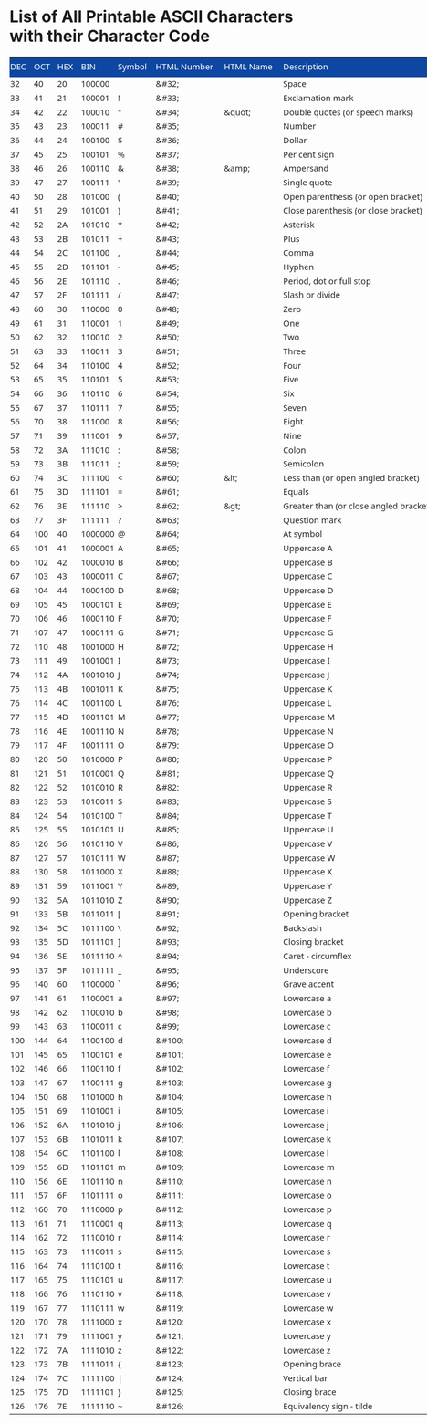 <html xmlns:o="urn:schemas-microsoft-com:office:office"
xmlns:x="urn:schemas-microsoft-com:office:excel"
xmlns="http://www.w3.org/TR/REC-html40">

# List of All Printable ASCII Characters with their Character Code


<head>
<meta http-equiv=Content-Type content="text/html; charset=windows-1252">
<meta name=ProgId content=Excel.Sheet>
<meta name=Generator content="Microsoft Excel 15">
<link rel=File-List href="Printable%20ASCII_files/filelist.xml">
<style id="Printable ASCII_4577_Styles">
<!--table
	{mso-displayed-decimal-separator:"\.";
	mso-displayed-thousand-separator:"\,";}
.xl154577
	{padding-top:1px;
	padding-right:1px;
	padding-left:1px;
	mso-ignore:padding;
	color:black;
	font-size:11.0pt;
	font-weight:400;
	font-style:normal;
	text-decoration:none;
	font-family:Calibri, sans-serif;
	mso-font-charset:0;
	mso-number-format:General;
	text-align:general;
	vertical-align:bottom;
	mso-background-source:auto;
	mso-pattern:auto;
	white-space:nowrap;}
.xl634577
	{padding-top:1px;
	padding-right:1px;
	padding-left:1px;
	mso-ignore:padding;
	color:black;
	font-size:11.0pt;
	font-weight:400;
	font-style:normal;
	text-decoration:none;
	font-family:Calibri, sans-serif;
	mso-font-charset:0;
	mso-number-format:General;
	text-align:left;
	vertical-align:middle;
	mso-background-source:auto;
	mso-pattern:auto;
	white-space:nowrap;}
.xl644577
	{padding-top:1px;
	padding-right:1px;
	padding-left:1px;
	mso-ignore:padding;
	color:white;
	font-size:11.0pt;
	font-weight:400;
	font-style:normal;
	text-decoration:none;
	font-family:"Segoe UI", sans-serif;
	mso-font-charset:0;
	mso-number-format:General;
	text-align:left;
	vertical-align:middle;
	background:#0D47A1;
	mso-pattern:black none;
	white-space:nowrap;}
.xl654577
	{padding-top:1px;
	padding-right:1px;
	padding-left:1px;
	mso-ignore:padding;
	color:#212529;
	font-size:11.0pt;
	font-weight:400;
	font-style:normal;
	text-decoration:none;
	font-family:"Segoe UI", sans-serif;
	mso-font-charset:0;
	mso-number-format:General;
	text-align:left;
	vertical-align:middle;
	mso-background-source:auto;
	mso-pattern:auto;
	white-space:nowrap;}
-->
</style>
</head>

<body>
<!--[if !excel]>&nbsp;&nbsp;<![endif]-->
<!--The following information was generated by Microsoft Excel's Publish as Web
Page wizard.-->
<!--If the same item is republished from Excel, all information between the DIV
tags will be replaced.-->
<!----------------------------->
<!--START OF OUTPUT FROM EXCEL PUBLISH AS WEB PAGE WIZARD -->
<!----------------------------->

<div id="Printable ASCII_4577" align=center x:publishsource="Excel">

<table border=0 cellpadding=0 cellspacing=0 width=996 style='border-collapse:
 collapse;table-layout:fixed;width:748pt'>
 <col width=40 span=3 style='mso-width-source:userset;mso-width-alt:1462;
 width:30pt'>
 <col width=63 style='mso-width-source:userset;mso-width-alt:2304;width:47pt'>
 <col width=65 style='mso-width-source:userset;mso-width-alt:2377;width:49pt'>
 <col width=118 style='mso-width-source:userset;mso-width-alt:4315;width:89pt'>
 <col width=102 style='mso-width-source:userset;mso-width-alt:3730;width:77pt'>
 <col width=264 span=2 style='mso-width-source:userset;mso-width-alt:9654;
 width:198pt'>
 <tr height=36 style='mso-height-source:userset;height:27.0pt'>
  <td height=36 class=xl644577 width=40 style='height:27.0pt;width:30pt'>DEC</td>
  <td class=xl644577 width=40 style='width:30pt'>OCT</td>
  <td class=xl644577 width=40 style='width:30pt'>HEX</td>
  <td class=xl644577 width=63 style='width:47pt'>BIN</td>
  <td class=xl644577 width=65 style='width:49pt'>Symbol</td>
  <td class=xl644577 width=118 style='width:89pt'>HTML Number</td>
  <td class=xl644577 width=102 style='width:77pt'>HTML Name</td>
  <td class=xl644577 width=264 style='width:198pt'>Description</td>
  <td class=xl634577 width=264 style='width:198pt'></td>
 </tr>
 <tr height=22 style='height:16.5pt'>
  <td height=22 class=xl654577 style='height:16.5pt'>32</td>
  <td class=xl654577>40</td>
  <td class=xl654577>20</td>
  <td class=xl654577>100000</td>
  <td class=xl654577></td>
  <td class=xl654577>&amp;#32;</td>
  <td class=xl654577></td>
  <td class=xl654577>Space</td>
  <td class=xl154577></td>
 </tr>
 <tr height=22 style='height:16.5pt'>
  <td height=22 class=xl654577 style='height:16.5pt'>33</td>
  <td class=xl654577>41</td>
  <td class=xl654577>21</td>
  <td class=xl654577>100001</td>
  <td class=xl654577>!</td>
  <td class=xl654577>&amp;#33;</td>
  <td class=xl654577></td>
  <td class=xl654577>Exclamation mark</td>
  <td class=xl154577></td>
 </tr>
 <tr height=22 style='height:16.5pt'>
  <td height=22 class=xl654577 style='height:16.5pt'>34</td>
  <td class=xl654577>42</td>
  <td class=xl654577>22</td>
  <td class=xl654577>100010</td>
  <td class=xl654577>&quot;</td>
  <td class=xl654577>&amp;#34;</td>
  <td class=xl654577>&amp;quot;</td>
  <td class=xl654577>Double quotes (or speech marks)</td>
  <td class=xl154577></td>
 </tr>
 <tr height=22 style='height:16.5pt'>
  <td height=22 class=xl654577 style='height:16.5pt'>35</td>
  <td class=xl654577>43</td>
  <td class=xl654577>23</td>
  <td class=xl654577>100011</td>
  <td class=xl654577>#</td>
  <td class=xl654577>&amp;#35;</td>
  <td class=xl654577></td>
  <td class=xl654577>Number</td>
  <td class=xl154577></td>
 </tr>
 <tr height=22 style='height:16.5pt'>
  <td height=22 class=xl654577 style='height:16.5pt'>36</td>
  <td class=xl654577>44</td>
  <td class=xl654577>24</td>
  <td class=xl654577>100100</td>
  <td class=xl654577>$</td>
  <td class=xl654577>&amp;#36;</td>
  <td class=xl654577></td>
  <td class=xl654577>Dollar</td>
  <td class=xl154577></td>
 </tr>
 <tr height=22 style='height:16.5pt'>
  <td height=22 class=xl654577 style='height:16.5pt'>37</td>
  <td class=xl654577>45</td>
  <td class=xl654577>25</td>
  <td class=xl654577>100101</td>
  <td class=xl654577>%</td>
  <td class=xl654577>&amp;#37;</td>
  <td class=xl654577></td>
  <td class=xl654577>Per cent sign</td>
  <td class=xl154577></td>
 </tr>
 <tr height=22 style='height:16.5pt'>
  <td height=22 class=xl654577 style='height:16.5pt'>38</td>
  <td class=xl654577>46</td>
  <td class=xl654577>26</td>
  <td class=xl654577>100110</td>
  <td class=xl654577>&amp;</td>
  <td class=xl654577>&amp;#38;</td>
  <td class=xl654577>&amp;amp;</td>
  <td class=xl654577>Ampersand</td>
  <td class=xl154577></td>
 </tr>
 <tr height=22 style='height:16.5pt'>
  <td height=22 class=xl654577 style='height:16.5pt'>39</td>
  <td class=xl654577>47</td>
  <td class=xl654577>27</td>
  <td class=xl654577>100111</td>
  <td class=xl654577>'</td>
  <td class=xl654577>&amp;#39;</td>
  <td class=xl654577></td>
  <td class=xl654577>Single quote</td>
  <td class=xl154577></td>
 </tr>
 <tr height=22 style='height:16.5pt'>
  <td height=22 class=xl654577 style='height:16.5pt'>40</td>
  <td class=xl654577>50</td>
  <td class=xl654577>28</td>
  <td class=xl654577>101000</td>
  <td class=xl654577>(</td>
  <td class=xl654577>&amp;#40;</td>
  <td class=xl654577></td>
  <td class=xl654577>Open parenthesis (or open bracket)</td>
  <td class=xl154577></td>
 </tr>
 <tr height=22 style='height:16.5pt'>
  <td height=22 class=xl654577 style='height:16.5pt'>41</td>
  <td class=xl654577>51</td>
  <td class=xl654577>29</td>
  <td class=xl654577>101001</td>
  <td class=xl654577>)</td>
  <td class=xl654577>&amp;#41;</td>
  <td class=xl654577></td>
  <td class=xl654577>Close parenthesis (or close bracket)</td>
  <td class=xl154577></td>
 </tr>
 <tr height=22 style='height:16.5pt'>
  <td height=22 class=xl654577 style='height:16.5pt'>42</td>
  <td class=xl654577>52</td>
  <td class=xl654577>2A</td>
  <td class=xl654577>101010</td>
  <td class=xl654577>*</td>
  <td class=xl654577>&amp;#42;</td>
  <td class=xl654577></td>
  <td class=xl654577>Asterisk</td>
  <td class=xl154577></td>
 </tr>
 <tr height=22 style='height:16.5pt'>
  <td height=22 class=xl654577 style='height:16.5pt'>43</td>
  <td class=xl654577>53</td>
  <td class=xl654577>2B</td>
  <td class=xl654577>101011</td>
  <td class=xl654577>+</td>
  <td class=xl654577>&amp;#43;</td>
  <td class=xl654577></td>
  <td class=xl654577>Plus</td>
  <td class=xl154577></td>
 </tr>
 <tr height=22 style='height:16.5pt'>
  <td height=22 class=xl654577 style='height:16.5pt'>44</td>
  <td class=xl654577>54</td>
  <td class=xl654577>2C</td>
  <td class=xl654577>101100</td>
  <td class=xl654577>,</td>
  <td class=xl654577>&amp;#44;</td>
  <td class=xl654577></td>
  <td class=xl654577>Comma</td>
  <td class=xl154577></td>
 </tr>
 <tr height=22 style='height:16.5pt'>
  <td height=22 class=xl654577 style='height:16.5pt'>45</td>
  <td class=xl654577>55</td>
  <td class=xl654577>2D</td>
  <td class=xl654577>101101</td>
  <td class=xl654577>-</td>
  <td class=xl654577>&amp;#45;</td>
  <td class=xl654577></td>
  <td class=xl654577>Hyphen</td>
  <td class=xl154577></td>
 </tr>
 <tr height=22 style='height:16.5pt'>
  <td height=22 class=xl654577 style='height:16.5pt'>46</td>
  <td class=xl654577>56</td>
  <td class=xl654577>2E</td>
  <td class=xl654577>101110</td>
  <td class=xl654577>.</td>
  <td class=xl654577>&amp;#46;</td>
  <td class=xl654577></td>
  <td class=xl654577>Period, dot or full stop</td>
  <td class=xl154577></td>
 </tr>
 <tr height=22 style='height:16.5pt'>
  <td height=22 class=xl654577 style='height:16.5pt'>47</td>
  <td class=xl654577>57</td>
  <td class=xl654577>2F</td>
  <td class=xl654577>101111</td>
  <td class=xl654577>/</td>
  <td class=xl654577>&amp;#47;</td>
  <td class=xl654577></td>
  <td class=xl654577>Slash or divide</td>
  <td class=xl154577></td>
 </tr>
 <tr height=22 style='height:16.5pt'>
  <td height=22 class=xl654577 style='height:16.5pt'>48</td>
  <td class=xl654577>60</td>
  <td class=xl654577>30</td>
  <td class=xl654577>110000</td>
  <td class=xl654577>0</td>
  <td class=xl654577>&amp;#48;</td>
  <td class=xl654577></td>
  <td class=xl654577>Zero</td>
  <td class=xl154577></td>
 </tr>
 <tr height=22 style='height:16.5pt'>
  <td height=22 class=xl654577 style='height:16.5pt'>49</td>
  <td class=xl654577>61</td>
  <td class=xl654577>31</td>
  <td class=xl654577>110001</td>
  <td class=xl654577>1</td>
  <td class=xl654577>&amp;#49;</td>
  <td class=xl654577></td>
  <td class=xl654577>One</td>
  <td class=xl154577></td>
 </tr>
 <tr height=22 style='height:16.5pt'>
  <td height=22 class=xl654577 style='height:16.5pt'>50</td>
  <td class=xl654577>62</td>
  <td class=xl654577>32</td>
  <td class=xl654577>110010</td>
  <td class=xl654577>2</td>
  <td class=xl654577>&amp;#50;</td>
  <td class=xl654577></td>
  <td class=xl654577>Two</td>
  <td class=xl154577></td>
 </tr>
 <tr height=22 style='height:16.5pt'>
  <td height=22 class=xl654577 style='height:16.5pt'>51</td>
  <td class=xl654577>63</td>
  <td class=xl654577>33</td>
  <td class=xl654577>110011</td>
  <td class=xl654577>3</td>
  <td class=xl654577>&amp;#51;</td>
  <td class=xl654577></td>
  <td class=xl654577>Three</td>
  <td class=xl154577></td>
 </tr>
 <tr height=22 style='height:16.5pt'>
  <td height=22 class=xl654577 style='height:16.5pt'>52</td>
  <td class=xl654577>64</td>
  <td class=xl654577>34</td>
  <td class=xl654577>110100</td>
  <td class=xl654577>4</td>
  <td class=xl654577>&amp;#52;</td>
  <td class=xl654577></td>
  <td class=xl654577>Four</td>
  <td class=xl154577></td>
 </tr>
 <tr height=22 style='height:16.5pt'>
  <td height=22 class=xl654577 style='height:16.5pt'>53</td>
  <td class=xl654577>65</td>
  <td class=xl654577>35</td>
  <td class=xl654577>110101</td>
  <td class=xl654577>5</td>
  <td class=xl654577>&amp;#53;</td>
  <td class=xl654577></td>
  <td class=xl654577>Five</td>
  <td class=xl154577></td>
 </tr>
 <tr height=22 style='height:16.5pt'>
  <td height=22 class=xl654577 style='height:16.5pt'>54</td>
  <td class=xl654577>66</td>
  <td class=xl654577>36</td>
  <td class=xl654577>110110</td>
  <td class=xl654577>6</td>
  <td class=xl654577>&amp;#54;</td>
  <td class=xl654577></td>
  <td class=xl654577>Six</td>
  <td class=xl154577></td>
 </tr>
 <tr height=22 style='height:16.5pt'>
  <td height=22 class=xl654577 style='height:16.5pt'>55</td>
  <td class=xl654577>67</td>
  <td class=xl654577>37</td>
  <td class=xl654577>110111</td>
  <td class=xl654577>7</td>
  <td class=xl654577>&amp;#55;</td>
  <td class=xl654577></td>
  <td class=xl654577>Seven</td>
  <td class=xl154577></td>
 </tr>
 <tr height=22 style='height:16.5pt'>
  <td height=22 class=xl654577 style='height:16.5pt'>56</td>
  <td class=xl654577>70</td>
  <td class=xl654577>38</td>
  <td class=xl654577>111000</td>
  <td class=xl654577>8</td>
  <td class=xl654577>&amp;#56;</td>
  <td class=xl654577></td>
  <td class=xl654577>Eight</td>
  <td class=xl154577></td>
 </tr>
 <tr height=22 style='height:16.5pt'>
  <td height=22 class=xl654577 style='height:16.5pt'>57</td>
  <td class=xl654577>71</td>
  <td class=xl654577>39</td>
  <td class=xl654577>111001</td>
  <td class=xl654577>9</td>
  <td class=xl654577>&amp;#57;</td>
  <td class=xl654577></td>
  <td class=xl654577>Nine</td>
  <td class=xl154577></td>
 </tr>
 <tr height=22 style='height:16.5pt'>
  <td height=22 class=xl654577 style='height:16.5pt'>58</td>
  <td class=xl654577>72</td>
  <td class=xl654577>3A</td>
  <td class=xl654577>111010</td>
  <td class=xl654577>:</td>
  <td class=xl654577>&amp;#58;</td>
  <td class=xl654577></td>
  <td class=xl654577>Colon</td>
  <td class=xl154577></td>
 </tr>
 <tr height=22 style='height:16.5pt'>
  <td height=22 class=xl654577 style='height:16.5pt'>59</td>
  <td class=xl654577>73</td>
  <td class=xl654577>3B</td>
  <td class=xl654577>111011</td>
  <td class=xl654577>;</td>
  <td class=xl654577>&amp;#59;</td>
  <td class=xl654577></td>
  <td class=xl654577>Semicolon</td>
  <td class=xl154577></td>
 </tr>
 <tr height=22 style='height:16.5pt'>
  <td height=22 class=xl654577 style='height:16.5pt'>60</td>
  <td class=xl654577>74</td>
  <td class=xl654577>3C</td>
  <td class=xl654577>111100</td>
  <td class=xl654577>&lt;</td>
  <td class=xl654577>&amp;#60;</td>
  <td class=xl654577>&amp;lt;</td>
  <td class=xl654577>Less than (or open angled bracket)</td>
  <td class=xl154577></td>
 </tr>
 <tr height=22 style='height:16.5pt'>
  <td height=22 class=xl654577 style='height:16.5pt'>61</td>
  <td class=xl654577>75</td>
  <td class=xl654577>3D</td>
  <td class=xl654577>111101</td>
  <td class=xl654577>=</td>
  <td class=xl654577>&amp;#61;</td>
  <td class=xl654577></td>
  <td class=xl654577>Equals</td>
  <td class=xl154577></td>
 </tr>
 <tr height=22 style='height:16.5pt'>
  <td height=22 class=xl654577 style='height:16.5pt'>62</td>
  <td class=xl654577>76</td>
  <td class=xl654577>3E</td>
  <td class=xl654577>111110</td>
  <td class=xl654577>&gt;</td>
  <td class=xl654577>&amp;#62;</td>
  <td class=xl654577>&amp;gt;</td>
  <td class=xl654577>Greater than (or close angled bracket)</td>
  <td class=xl154577></td>
 </tr>
 <tr height=22 style='height:16.5pt'>
  <td height=22 class=xl654577 style='height:16.5pt'>63</td>
  <td class=xl654577>77</td>
  <td class=xl654577>3F</td>
  <td class=xl654577>111111</td>
  <td class=xl654577>?</td>
  <td class=xl654577>&amp;#63;</td>
  <td class=xl654577></td>
  <td class=xl654577>Question mark</td>
  <td class=xl154577></td>
 </tr>
 <tr height=22 style='height:16.5pt'>
  <td height=22 class=xl654577 style='height:16.5pt'>64</td>
  <td class=xl654577>100</td>
  <td class=xl654577>40</td>
  <td class=xl654577>1000000</td>
  <td class=xl654577>@</td>
  <td class=xl654577>&amp;#64;</td>
  <td class=xl654577></td>
  <td class=xl654577>At symbol</td>
  <td class=xl154577></td>
 </tr>
 <tr height=22 style='height:16.5pt'>
  <td height=22 class=xl654577 style='height:16.5pt'>65</td>
  <td class=xl654577>101</td>
  <td class=xl654577>41</td>
  <td class=xl654577>1000001</td>
  <td class=xl654577>A</td>
  <td class=xl654577>&amp;#65;</td>
  <td class=xl654577></td>
  <td class=xl654577>Uppercase A</td>
  <td class=xl154577></td>
 </tr>
 <tr height=22 style='height:16.5pt'>
  <td height=22 class=xl654577 style='height:16.5pt'>66</td>
  <td class=xl654577>102</td>
  <td class=xl654577>42</td>
  <td class=xl654577>1000010</td>
  <td class=xl654577>B</td>
  <td class=xl654577>&amp;#66;</td>
  <td class=xl654577></td>
  <td class=xl654577>Uppercase B</td>
  <td class=xl154577></td>
 </tr>
 <tr height=22 style='height:16.5pt'>
  <td height=22 class=xl654577 style='height:16.5pt'>67</td>
  <td class=xl654577>103</td>
  <td class=xl654577>43</td>
  <td class=xl654577>1000011</td>
  <td class=xl654577>C</td>
  <td class=xl654577>&amp;#67;</td>
  <td class=xl654577></td>
  <td class=xl654577>Uppercase C</td>
  <td class=xl154577></td>
 </tr>
 <tr height=22 style='height:16.5pt'>
  <td height=22 class=xl654577 style='height:16.5pt'>68</td>
  <td class=xl654577>104</td>
  <td class=xl654577>44</td>
  <td class=xl654577>1000100</td>
  <td class=xl654577>D</td>
  <td class=xl654577>&amp;#68;</td>
  <td class=xl654577></td>
  <td class=xl654577>Uppercase D</td>
  <td class=xl154577></td>
 </tr>
 <tr height=22 style='height:16.5pt'>
  <td height=22 class=xl654577 style='height:16.5pt'>69</td>
  <td class=xl654577>105</td>
  <td class=xl654577>45</td>
  <td class=xl654577>1000101</td>
  <td class=xl654577>E</td>
  <td class=xl654577>&amp;#69;</td>
  <td class=xl654577></td>
  <td class=xl654577>Uppercase E</td>
  <td class=xl154577></td>
 </tr>
 <tr height=22 style='height:16.5pt'>
  <td height=22 class=xl654577 style='height:16.5pt'>70</td>
  <td class=xl654577>106</td>
  <td class=xl654577>46</td>
  <td class=xl654577>1000110</td>
  <td class=xl654577>F</td>
  <td class=xl654577>&amp;#70;</td>
  <td class=xl654577></td>
  <td class=xl654577>Uppercase F</td>
  <td class=xl154577></td>
 </tr>
 <tr height=22 style='height:16.5pt'>
  <td height=22 class=xl654577 style='height:16.5pt'>71</td>
  <td class=xl654577>107</td>
  <td class=xl654577>47</td>
  <td class=xl654577>1000111</td>
  <td class=xl654577>G</td>
  <td class=xl654577>&amp;#71;</td>
  <td class=xl654577></td>
  <td class=xl654577>Uppercase G</td>
  <td class=xl154577></td>
 </tr>
 <tr height=22 style='height:16.5pt'>
  <td height=22 class=xl654577 style='height:16.5pt'>72</td>
  <td class=xl654577>110</td>
  <td class=xl654577>48</td>
  <td class=xl654577>1001000</td>
  <td class=xl654577>H</td>
  <td class=xl654577>&amp;#72;</td>
  <td class=xl654577></td>
  <td class=xl654577>Uppercase H</td>
  <td class=xl154577></td>
 </tr>
 <tr height=22 style='height:16.5pt'>
  <td height=22 class=xl654577 style='height:16.5pt'>73</td>
  <td class=xl654577>111</td>
  <td class=xl654577>49</td>
  <td class=xl654577>1001001</td>
  <td class=xl654577>I</td>
  <td class=xl654577>&amp;#73;</td>
  <td class=xl654577></td>
  <td class=xl654577>Uppercase I</td>
  <td class=xl154577></td>
 </tr>
 <tr height=22 style='height:16.5pt'>
  <td height=22 class=xl654577 style='height:16.5pt'>74</td>
  <td class=xl654577>112</td>
  <td class=xl654577>4A</td>
  <td class=xl654577>1001010</td>
  <td class=xl654577>J</td>
  <td class=xl654577>&amp;#74;</td>
  <td class=xl654577></td>
  <td class=xl654577>Uppercase J</td>
  <td class=xl154577></td>
 </tr>
 <tr height=22 style='height:16.5pt'>
  <td height=22 class=xl654577 style='height:16.5pt'>75</td>
  <td class=xl654577>113</td>
  <td class=xl654577>4B</td>
  <td class=xl654577>1001011</td>
  <td class=xl654577>K</td>
  <td class=xl654577>&amp;#75;</td>
  <td class=xl654577></td>
  <td class=xl654577>Uppercase K</td>
  <td class=xl154577></td>
 </tr>
 <tr height=22 style='height:16.5pt'>
  <td height=22 class=xl654577 style='height:16.5pt'>76</td>
  <td class=xl654577>114</td>
  <td class=xl654577>4C</td>
  <td class=xl654577>1001100</td>
  <td class=xl654577>L</td>
  <td class=xl654577>&amp;#76;</td>
  <td class=xl654577></td>
  <td class=xl654577>Uppercase L</td>
  <td class=xl154577></td>
 </tr>
 <tr height=22 style='height:16.5pt'>
  <td height=22 class=xl654577 style='height:16.5pt'>77</td>
  <td class=xl654577>115</td>
  <td class=xl654577>4D</td>
  <td class=xl654577>1001101</td>
  <td class=xl654577>M</td>
  <td class=xl654577>&amp;#77;</td>
  <td class=xl654577></td>
  <td class=xl654577>Uppercase M</td>
  <td class=xl154577></td>
 </tr>
 <tr height=22 style='height:16.5pt'>
  <td height=22 class=xl654577 style='height:16.5pt'>78</td>
  <td class=xl654577>116</td>
  <td class=xl654577>4E</td>
  <td class=xl654577>1001110</td>
  <td class=xl654577>N</td>
  <td class=xl654577>&amp;#78;</td>
  <td class=xl654577></td>
  <td class=xl654577>Uppercase N</td>
  <td class=xl154577></td>
 </tr>
 <tr height=22 style='height:16.5pt'>
  <td height=22 class=xl654577 style='height:16.5pt'>79</td>
  <td class=xl654577>117</td>
  <td class=xl654577>4F</td>
  <td class=xl654577>1001111</td>
  <td class=xl654577>O</td>
  <td class=xl654577>&amp;#79;</td>
  <td class=xl654577></td>
  <td class=xl654577>Uppercase O</td>
  <td class=xl154577></td>
 </tr>
 <tr height=22 style='height:16.5pt'>
  <td height=22 class=xl654577 style='height:16.5pt'>80</td>
  <td class=xl654577>120</td>
  <td class=xl654577>50</td>
  <td class=xl654577>1010000</td>
  <td class=xl654577>P</td>
  <td class=xl654577>&amp;#80;</td>
  <td class=xl654577></td>
  <td class=xl654577>Uppercase P</td>
  <td class=xl154577></td>
 </tr>
 <tr height=22 style='height:16.5pt'>
  <td height=22 class=xl654577 style='height:16.5pt'>81</td>
  <td class=xl654577>121</td>
  <td class=xl654577>51</td>
  <td class=xl654577>1010001</td>
  <td class=xl654577>Q</td>
  <td class=xl654577>&amp;#81;</td>
  <td class=xl654577></td>
  <td class=xl654577>Uppercase Q</td>
  <td class=xl154577></td>
 </tr>
 <tr height=22 style='height:16.5pt'>
  <td height=22 class=xl654577 style='height:16.5pt'>82</td>
  <td class=xl654577>122</td>
  <td class=xl654577>52</td>
  <td class=xl654577>1010010</td>
  <td class=xl654577>R</td>
  <td class=xl654577>&amp;#82;</td>
  <td class=xl654577></td>
  <td class=xl654577>Uppercase R</td>
  <td class=xl154577></td>
 </tr>
 <tr height=22 style='height:16.5pt'>
  <td height=22 class=xl654577 style='height:16.5pt'>83</td>
  <td class=xl654577>123</td>
  <td class=xl654577>53</td>
  <td class=xl654577>1010011</td>
  <td class=xl654577>S</td>
  <td class=xl654577>&amp;#83;</td>
  <td class=xl654577></td>
  <td class=xl654577>Uppercase S</td>
  <td class=xl154577></td>
 </tr>
 <tr height=22 style='height:16.5pt'>
  <td height=22 class=xl654577 style='height:16.5pt'>84</td>
  <td class=xl654577>124</td>
  <td class=xl654577>54</td>
  <td class=xl654577>1010100</td>
  <td class=xl654577>T</td>
  <td class=xl654577>&amp;#84;</td>
  <td class=xl654577></td>
  <td class=xl654577>Uppercase T</td>
  <td class=xl154577></td>
 </tr>
 <tr height=22 style='height:16.5pt'>
  <td height=22 class=xl654577 style='height:16.5pt'>85</td>
  <td class=xl654577>125</td>
  <td class=xl654577>55</td>
  <td class=xl654577>1010101</td>
  <td class=xl654577>U</td>
  <td class=xl654577>&amp;#85;</td>
  <td class=xl654577></td>
  <td class=xl654577>Uppercase U</td>
  <td class=xl154577></td>
 </tr>
 <tr height=22 style='height:16.5pt'>
  <td height=22 class=xl654577 style='height:16.5pt'>86</td>
  <td class=xl654577>126</td>
  <td class=xl654577>56</td>
  <td class=xl654577>1010110</td>
  <td class=xl654577>V</td>
  <td class=xl654577>&amp;#86;</td>
  <td class=xl654577></td>
  <td class=xl654577>Uppercase V</td>
  <td class=xl154577></td>
 </tr>
 <tr height=22 style='height:16.5pt'>
  <td height=22 class=xl654577 style='height:16.5pt'>87</td>
  <td class=xl654577>127</td>
  <td class=xl654577>57</td>
  <td class=xl654577>1010111</td>
  <td class=xl654577>W</td>
  <td class=xl654577>&amp;#87;</td>
  <td class=xl654577></td>
  <td class=xl654577>Uppercase W</td>
  <td class=xl154577></td>
 </tr>
 <tr height=22 style='height:16.5pt'>
  <td height=22 class=xl654577 style='height:16.5pt'>88</td>
  <td class=xl654577>130</td>
  <td class=xl654577>58</td>
  <td class=xl654577>1011000</td>
  <td class=xl654577>X</td>
  <td class=xl654577>&amp;#88;</td>
  <td class=xl654577></td>
  <td class=xl654577>Uppercase X</td>
  <td class=xl154577></td>
 </tr>
 <tr height=22 style='height:16.5pt'>
  <td height=22 class=xl654577 style='height:16.5pt'>89</td>
  <td class=xl654577>131</td>
  <td class=xl654577>59</td>
  <td class=xl654577>1011001</td>
  <td class=xl654577>Y</td>
  <td class=xl654577>&amp;#89;</td>
  <td class=xl654577></td>
  <td class=xl654577>Uppercase Y</td>
  <td class=xl154577></td>
 </tr>
 <tr height=22 style='height:16.5pt'>
  <td height=22 class=xl654577 style='height:16.5pt'>90</td>
  <td class=xl654577>132</td>
  <td class=xl654577>5A</td>
  <td class=xl654577>1011010</td>
  <td class=xl654577>Z</td>
  <td class=xl654577>&amp;#90;</td>
  <td class=xl654577></td>
  <td class=xl654577>Uppercase Z</td>
  <td class=xl154577></td>
 </tr>
 <tr height=22 style='height:16.5pt'>
  <td height=22 class=xl654577 style='height:16.5pt'>91</td>
  <td class=xl654577>133</td>
  <td class=xl654577>5B</td>
  <td class=xl654577>1011011</td>
  <td class=xl654577>[</td>
  <td class=xl654577>&amp;#91;</td>
  <td class=xl654577></td>
  <td class=xl654577>Opening bracket</td>
  <td class=xl154577></td>
 </tr>
 <tr height=22 style='height:16.5pt'>
  <td height=22 class=xl654577 style='height:16.5pt'>92</td>
  <td class=xl654577>134</td>
  <td class=xl654577>5C</td>
  <td class=xl654577>1011100</td>
  <td class=xl654577>\</td>
  <td class=xl654577>&amp;#92;</td>
  <td class=xl654577></td>
  <td class=xl654577>Backslash</td>
  <td class=xl154577></td>
 </tr>
 <tr height=22 style='height:16.5pt'>
  <td height=22 class=xl654577 style='height:16.5pt'>93</td>
  <td class=xl654577>135</td>
  <td class=xl654577>5D</td>
  <td class=xl654577>1011101</td>
  <td class=xl654577>]</td>
  <td class=xl654577>&amp;#93;</td>
  <td class=xl654577></td>
  <td class=xl654577>Closing bracket</td>
  <td class=xl154577></td>
 </tr>
 <tr height=22 style='height:16.5pt'>
  <td height=22 class=xl654577 style='height:16.5pt'>94</td>
  <td class=xl654577>136</td>
  <td class=xl654577>5E</td>
  <td class=xl654577>1011110</td>
  <td class=xl654577>^</td>
  <td class=xl654577>&amp;#94;</td>
  <td class=xl654577></td>
  <td class=xl654577>Caret - circumflex</td>
  <td class=xl154577></td>
 </tr>
 <tr height=22 style='height:16.5pt'>
  <td height=22 class=xl654577 style='height:16.5pt'>95</td>
  <td class=xl654577>137</td>
  <td class=xl654577>5F</td>
  <td class=xl654577>1011111</td>
  <td class=xl654577>_</td>
  <td class=xl654577>&amp;#95;</td>
  <td class=xl654577></td>
  <td class=xl654577>Underscore</td>
  <td class=xl154577></td>
 </tr>
 <tr height=22 style='height:16.5pt'>
  <td height=22 class=xl654577 style='height:16.5pt'>96</td>
  <td class=xl654577>140</td>
  <td class=xl654577>60</td>
  <td class=xl654577>1100000</td>
  <td class=xl654577>`</td>
  <td class=xl654577>&amp;#96;</td>
  <td class=xl654577></td>
  <td class=xl654577>Grave accent</td>
  <td class=xl154577></td>
 </tr>
 <tr height=22 style='height:16.5pt'>
  <td height=22 class=xl654577 style='height:16.5pt'>97</td>
  <td class=xl654577>141</td>
  <td class=xl654577>61</td>
  <td class=xl654577>1100001</td>
  <td class=xl654577>a</td>
  <td class=xl654577>&amp;#97;</td>
  <td class=xl654577></td>
  <td class=xl654577>Lowercase a</td>
  <td class=xl154577></td>
 </tr>
 <tr height=22 style='height:16.5pt'>
  <td height=22 class=xl654577 style='height:16.5pt'>98</td>
  <td class=xl654577>142</td>
  <td class=xl654577>62</td>
  <td class=xl654577>1100010</td>
  <td class=xl654577>b</td>
  <td class=xl654577>&amp;#98;</td>
  <td class=xl654577></td>
  <td class=xl654577>Lowercase b</td>
  <td class=xl154577></td>
 </tr>
 <tr height=22 style='height:16.5pt'>
  <td height=22 class=xl654577 style='height:16.5pt'>99</td>
  <td class=xl654577>143</td>
  <td class=xl654577>63</td>
  <td class=xl654577>1100011</td>
  <td class=xl654577>c</td>
  <td class=xl654577>&amp;#99;</td>
  <td class=xl654577></td>
  <td class=xl654577>Lowercase c</td>
  <td class=xl154577></td>
 </tr>
 <tr height=22 style='height:16.5pt'>
  <td height=22 class=xl654577 style='height:16.5pt'>100</td>
  <td class=xl654577>144</td>
  <td class=xl654577>64</td>
  <td class=xl654577>1100100</td>
  <td class=xl654577>d</td>
  <td class=xl654577>&amp;#100;</td>
  <td class=xl654577></td>
  <td class=xl654577>Lowercase d</td>
  <td class=xl154577></td>
 </tr>
 <tr height=22 style='height:16.5pt'>
  <td height=22 class=xl654577 style='height:16.5pt'>101</td>
  <td class=xl654577>145</td>
  <td class=xl654577>65</td>
  <td class=xl654577>1100101</td>
  <td class=xl654577>e</td>
  <td class=xl654577>&amp;#101;</td>
  <td class=xl654577></td>
  <td class=xl654577>Lowercase e</td>
  <td class=xl154577></td>
 </tr>
 <tr height=22 style='height:16.5pt'>
  <td height=22 class=xl654577 style='height:16.5pt'>102</td>
  <td class=xl654577>146</td>
  <td class=xl654577>66</td>
  <td class=xl654577>1100110</td>
  <td class=xl654577>f</td>
  <td class=xl654577>&amp;#102;</td>
  <td class=xl654577></td>
  <td class=xl654577>Lowercase f</td>
  <td class=xl154577></td>
 </tr>
 <tr height=22 style='height:16.5pt'>
  <td height=22 class=xl654577 style='height:16.5pt'>103</td>
  <td class=xl654577>147</td>
  <td class=xl654577>67</td>
  <td class=xl654577>1100111</td>
  <td class=xl654577>g</td>
  <td class=xl654577>&amp;#103;</td>
  <td class=xl654577></td>
  <td class=xl654577>Lowercase g</td>
  <td class=xl154577></td>
 </tr>
 <tr height=22 style='height:16.5pt'>
  <td height=22 class=xl654577 style='height:16.5pt'>104</td>
  <td class=xl654577>150</td>
  <td class=xl654577>68</td>
  <td class=xl654577>1101000</td>
  <td class=xl654577>h</td>
  <td class=xl654577>&amp;#104;</td>
  <td class=xl654577></td>
  <td class=xl654577>Lowercase h</td>
  <td class=xl154577></td>
 </tr>
 <tr height=22 style='height:16.5pt'>
  <td height=22 class=xl654577 style='height:16.5pt'>105</td>
  <td class=xl654577>151</td>
  <td class=xl654577>69</td>
  <td class=xl654577>1101001</td>
  <td class=xl654577>i</td>
  <td class=xl654577>&amp;#105;</td>
  <td class=xl654577></td>
  <td class=xl654577>Lowercase i</td>
  <td class=xl154577></td>
 </tr>
 <tr height=22 style='height:16.5pt'>
  <td height=22 class=xl654577 style='height:16.5pt'>106</td>
  <td class=xl654577>152</td>
  <td class=xl654577>6A</td>
  <td class=xl654577>1101010</td>
  <td class=xl654577>j</td>
  <td class=xl654577>&amp;#106;</td>
  <td class=xl654577></td>
  <td class=xl654577>Lowercase j</td>
  <td class=xl154577></td>
 </tr>
 <tr height=22 style='height:16.5pt'>
  <td height=22 class=xl654577 style='height:16.5pt'>107</td>
  <td class=xl654577>153</td>
  <td class=xl654577>6B</td>
  <td class=xl654577>1101011</td>
  <td class=xl654577>k</td>
  <td class=xl654577>&amp;#107;</td>
  <td class=xl654577></td>
  <td class=xl654577>Lowercase k</td>
  <td class=xl154577></td>
 </tr>
 <tr height=22 style='height:16.5pt'>
  <td height=22 class=xl654577 style='height:16.5pt'>108</td>
  <td class=xl654577>154</td>
  <td class=xl654577>6C</td>
  <td class=xl654577>1101100</td>
  <td class=xl654577>l</td>
  <td class=xl654577>&amp;#108;</td>
  <td class=xl654577></td>
  <td class=xl654577>Lowercase l</td>
  <td class=xl154577></td>
 </tr>
 <tr height=22 style='height:16.5pt'>
  <td height=22 class=xl654577 style='height:16.5pt'>109</td>
  <td class=xl654577>155</td>
  <td class=xl654577>6D</td>
  <td class=xl654577>1101101</td>
  <td class=xl654577>m</td>
  <td class=xl654577>&amp;#109;</td>
  <td class=xl654577></td>
  <td class=xl654577>Lowercase m</td>
  <td class=xl154577></td>
 </tr>
 <tr height=22 style='height:16.5pt'>
  <td height=22 class=xl654577 style='height:16.5pt'>110</td>
  <td class=xl654577>156</td>
  <td class=xl654577>6E</td>
  <td class=xl654577>1101110</td>
  <td class=xl654577>n</td>
  <td class=xl654577>&amp;#110;</td>
  <td class=xl654577></td>
  <td class=xl654577>Lowercase n</td>
  <td class=xl154577></td>
 </tr>
 <tr height=22 style='height:16.5pt'>
  <td height=22 class=xl654577 style='height:16.5pt'>111</td>
  <td class=xl654577>157</td>
  <td class=xl654577>6F</td>
  <td class=xl654577>1101111</td>
  <td class=xl654577>o</td>
  <td class=xl654577>&amp;#111;</td>
  <td class=xl654577></td>
  <td class=xl654577>Lowercase o</td>
  <td class=xl154577></td>
 </tr>
 <tr height=22 style='height:16.5pt'>
  <td height=22 class=xl654577 style='height:16.5pt'>112</td>
  <td class=xl654577>160</td>
  <td class=xl654577>70</td>
  <td class=xl654577>1110000</td>
  <td class=xl654577>p</td>
  <td class=xl654577>&amp;#112;</td>
  <td class=xl654577></td>
  <td class=xl654577>Lowercase p</td>
  <td class=xl154577></td>
 </tr>
 <tr height=22 style='height:16.5pt'>
  <td height=22 class=xl654577 style='height:16.5pt'>113</td>
  <td class=xl654577>161</td>
  <td class=xl654577>71</td>
  <td class=xl654577>1110001</td>
  <td class=xl654577>q</td>
  <td class=xl654577>&amp;#113;</td>
  <td class=xl654577></td>
  <td class=xl654577>Lowercase q</td>
  <td class=xl154577></td>
 </tr>
 <tr height=22 style='height:16.5pt'>
  <td height=22 class=xl654577 style='height:16.5pt'>114</td>
  <td class=xl654577>162</td>
  <td class=xl654577>72</td>
  <td class=xl654577>1110010</td>
  <td class=xl654577>r</td>
  <td class=xl654577>&amp;#114;</td>
  <td class=xl654577></td>
  <td class=xl654577>Lowercase r</td>
  <td class=xl154577></td>
 </tr>
 <tr height=22 style='height:16.5pt'>
  <td height=22 class=xl654577 style='height:16.5pt'>115</td>
  <td class=xl654577>163</td>
  <td class=xl654577>73</td>
  <td class=xl654577>1110011</td>
  <td class=xl654577>s</td>
  <td class=xl654577>&amp;#115;</td>
  <td class=xl654577></td>
  <td class=xl654577>Lowercase s</td>
  <td class=xl154577></td>
 </tr>
 <tr height=22 style='height:16.5pt'>
  <td height=22 class=xl654577 style='height:16.5pt'>116</td>
  <td class=xl654577>164</td>
  <td class=xl654577>74</td>
  <td class=xl654577>1110100</td>
  <td class=xl654577>t</td>
  <td class=xl654577>&amp;#116;</td>
  <td class=xl654577></td>
  <td class=xl654577>Lowercase t</td>
  <td class=xl154577></td>
 </tr>
 <tr height=22 style='height:16.5pt'>
  <td height=22 class=xl654577 style='height:16.5pt'>117</td>
  <td class=xl654577>165</td>
  <td class=xl654577>75</td>
  <td class=xl654577>1110101</td>
  <td class=xl654577>u</td>
  <td class=xl654577>&amp;#117;</td>
  <td class=xl654577></td>
  <td class=xl654577>Lowercase u</td>
  <td class=xl154577></td>
 </tr>
 <tr height=22 style='height:16.5pt'>
  <td height=22 class=xl654577 style='height:16.5pt'>118</td>
  <td class=xl654577>166</td>
  <td class=xl654577>76</td>
  <td class=xl654577>1110110</td>
  <td class=xl654577>v</td>
  <td class=xl654577>&amp;#118;</td>
  <td class=xl654577></td>
  <td class=xl654577>Lowercase v</td>
  <td class=xl154577></td>
 </tr>
 <tr height=22 style='height:16.5pt'>
  <td height=22 class=xl654577 style='height:16.5pt'>119</td>
  <td class=xl654577>167</td>
  <td class=xl654577>77</td>
  <td class=xl654577>1110111</td>
  <td class=xl654577>w</td>
  <td class=xl654577>&amp;#119;</td>
  <td class=xl654577></td>
  <td class=xl654577>Lowercase w</td>
  <td class=xl154577></td>
 </tr>
 <tr height=22 style='height:16.5pt'>
  <td height=22 class=xl654577 style='height:16.5pt'>120</td>
  <td class=xl654577>170</td>
  <td class=xl654577>78</td>
  <td class=xl654577>1111000</td>
  <td class=xl654577>x</td>
  <td class=xl654577>&amp;#120;</td>
  <td class=xl654577></td>
  <td class=xl654577>Lowercase x</td>
  <td class=xl154577></td>
 </tr>
 <tr height=22 style='height:16.5pt'>
  <td height=22 class=xl654577 style='height:16.5pt'>121</td>
  <td class=xl654577>171</td>
  <td class=xl654577>79</td>
  <td class=xl654577>1111001</td>
  <td class=xl654577>y</td>
  <td class=xl654577>&amp;#121;</td>
  <td class=xl654577></td>
  <td class=xl654577>Lowercase y</td>
  <td class=xl154577></td>
 </tr>
 <tr height=22 style='height:16.5pt'>
  <td height=22 class=xl654577 style='height:16.5pt'>122</td>
  <td class=xl654577>172</td>
  <td class=xl654577>7A</td>
  <td class=xl654577>1111010</td>
  <td class=xl654577>z</td>
  <td class=xl654577>&amp;#122;</td>
  <td class=xl654577></td>
  <td class=xl654577>Lowercase z</td>
  <td class=xl154577></td>
 </tr>
 <tr height=22 style='height:16.5pt'>
  <td height=22 class=xl654577 style='height:16.5pt'>123</td>
  <td class=xl654577>173</td>
  <td class=xl654577>7B</td>
  <td class=xl654577>1111011</td>
  <td class=xl654577>{</td>
  <td class=xl654577>&amp;#123;</td>
  <td class=xl654577></td>
  <td class=xl654577>Opening brace</td>
  <td class=xl154577></td>
 </tr>
 <tr height=22 style='height:16.5pt'>
  <td height=22 class=xl654577 style='height:16.5pt'>124</td>
  <td class=xl654577>174</td>
  <td class=xl654577>7C</td>
  <td class=xl654577>1111100</td>
  <td class=xl654577>|</td>
  <td class=xl654577>&amp;#124;</td>
  <td class=xl654577></td>
  <td class=xl654577>Vertical bar</td>
  <td class=xl154577></td>
 </tr>
 <tr height=22 style='height:16.5pt'>
  <td height=22 class=xl654577 style='height:16.5pt'>125</td>
  <td class=xl654577>175</td>
  <td class=xl654577>7D</td>
  <td class=xl654577>1111101</td>
  <td class=xl654577>}</td>
  <td class=xl654577>&amp;#125;</td>
  <td class=xl654577></td>
  <td class=xl654577>Closing brace</td>
  <td class=xl154577></td>
 </tr>
 <tr height=22 style='height:16.5pt'>
  <td height=22 class=xl654577 style='height:16.5pt'>126</td>
  <td class=xl654577>176</td>
  <td class=xl654577>7E</td>
  <td class=xl654577>1111110</td>
  <td class=xl654577>~</td>
  <td class=xl654577>&amp;#126;</td>
  <td class=xl654577></td>
  <td class=xl654577>Equivalency sign - tilde</td>
  <td class=xl154577></td>
 </tr>
 <![if supportMisalignedColumns]>
 <tr height=0 style='display:none'>
  <td width=40 style='width:30pt'></td>
  <td width=40 style='width:30pt'></td>
  <td width=40 style='width:30pt'></td>
  <td width=63 style='width:47pt'></td>
  <td width=65 style='width:49pt'></td>
  <td width=118 style='width:89pt'></td>
  <td width=102 style='width:77pt'></td>
  <td width=264 style='width:198pt'></td>
  <td width=264 style='width:198pt'></td>
 </tr>
 <![endif]>
</table>

</div>


<!----------------------------->
<!--END OF OUTPUT FROM EXCEL PUBLISH AS WEB PAGE WIZARD-->
<!----------------------------->
</body>

</html>
